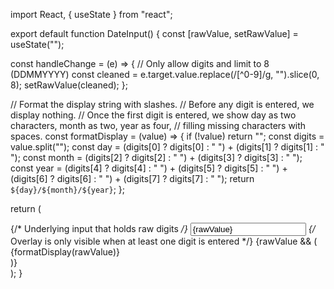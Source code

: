 import React, { useState } from "react";

export default function DateInput() {
  const [rawValue, setRawValue] = useState("");

  const handleChange = (e) => {
    // Only allow digits and limit to 8 (DDMMYYYY)
    const cleaned = e.target.value.replace(/[^0-9]/g, "").slice(0, 8);
    setRawValue(cleaned);
  };

  // Format the display string with slashes.
  // Before any digit is entered, we display nothing.
  // Once the first digit is entered, we show day as two characters, month as two, year as four,
  // filling missing characters with spaces.
  const formatDisplay = (value) => {
    if (!value) return "";
    const digits = value.split("");
    const day =
      (digits[0] ? digits[0] : " ") +
      (digits[1] ? digits[1] : " ");
    const month =
      (digits[2] ? digits[2] : " ") +
      (digits[3] ? digits[3] : " ");
    const year =
      (digits[4] ? digits[4] : " ") +
      (digits[5] ? digits[5] : " ") +
      (digits[6] ? digits[6] : " ") +
      (digits[7] ? digits[7] : " ");
    return `${day}/${month}/${year}`;
  };

  return (
    <div className="date-input-container">
      {/* Underlying input that holds raw digits */}
      <input
        className="date-input"
        type="text"
        value={rawValue}
        onChange={handleChange}
      />
      {/* Overlay is only visible when at least one digit is entered */}
      {rawValue && (
        <div className="date-overlay">{formatDisplay(rawValue)}</div>
      )}
      <style>{`
        .date-input-container {
          position: relative;
          display: inline-block;
        }
        /* The actual input: text is transparent so the overlay is visible,
           but the caret is still shown. */
        .date-input {
          position: relative;
          background: transparent;
          color: transparent;
          caret-color: black;
          border: 1px solid #ccc;
          padding: 8px;
          border-radius: 4px;
          width: 150px;
          font-family: monospace;
          letter-spacing: 0.3em;
        }
        /* Overlay: placed exactly over the input */
        .date-overlay {
          position: absolute;
          top: 0;
          left: 0;
          width: 100%;
          height: 100%;
          pointer-events: none;
          border: 1px solid transparent;
          padding: 8px;
          font-family: monospace;
          letter-spacing: 0.3em;
          text-align: center;
          line-height: 1.5;
          color: #333;
          background: transparent;
          /* Ensure that selecting text only selects the actual input text */
          user-select: none;
        }
      `}</style>
    </div>
  );
}